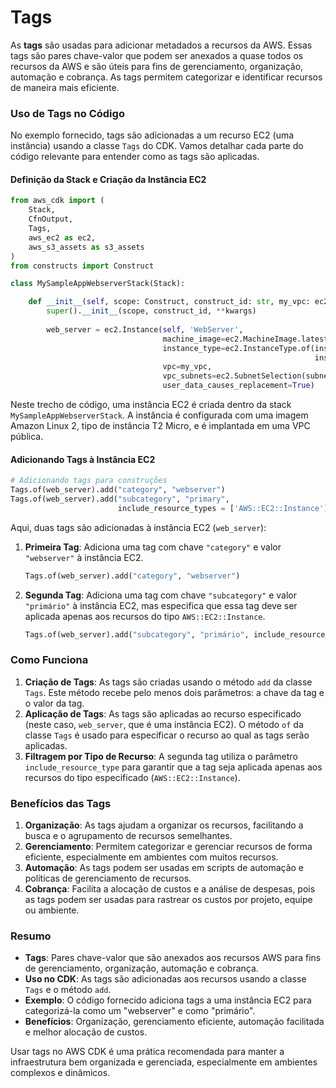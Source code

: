 # Tags
As **tags** são usadas para adicionar metadados a recursos da AWS. Essas tags são pares chave-valor que podem ser anexados a quase todos os recursos da AWS e são úteis para fins de gerenciamento, organização, automação e cobrança. As tags permitem categorizar e identificar recursos de maneira mais eficiente.

### Uso de Tags no Código

No exemplo fornecido, tags são adicionadas a um recurso EC2 (uma instância) usando a classe `Tags` do CDK. Vamos detalhar cada parte do código relevante para entender como as tags são aplicadas.

#### Definição da Stack e Criação da Instância EC2

```python
from aws_cdk import (
    Stack,
    CfnOutput,
    Tags,
    aws_ec2 as ec2,
    aws_s3_assets as s3_assets
)
from constructs import Construct

class MySampleAppWebserverStack(Stack):

    def __init__(self, scope: Construct, construct_id: str, my_vpc: ec2.Vpc, **kwargs) -> None:
        super().__init__(scope, construct_id, **kwargs)
        
        web_server = ec2.Instance(self, 'WebServer',
                                  machine_image=ec2.MachineImage.latest_amazon_linux2(),
                                  instance_type=ec2.InstanceType.of(instance_class=ec2.InstanceClass.T2,
                                                                    instance_size=ec2.InstanceSize.MICRO),
                                  vpc=my_vpc,
                                  vpc_subnets=ec2.SubnetSelection(subnet_type=ec2.SubnetType.PUBLIC),
                                  user_data_causes_replacement=True)
```

Neste trecho de código, uma instância EC2 é criada dentro da stack `MySampleAppWebserverStack`. A instância é configurada com uma imagem Amazon Linux 2, tipo de instância T2 Micro, e é implantada em uma VPC pública.

#### Adicionando Tags à Instância EC2

```python
# Adicionando tags para construções
Tags.of(web_server).add("category", "webserver")
Tags.of(web_server).add("subcategory", "primary",
                        include_resource_types = ['AWS::EC2::Instance'])
```

Aqui, duas tags são adicionadas à instância EC2 (`web_server`):

1. **Primeira Tag**: Adiciona uma tag com chave `"category"` e valor `"webserver"` à instância EC2.
    ```python
    Tags.of(web_server).add("category", "webserver")
    ```

2. **Segunda Tag**: Adiciona uma tag com chave `"subcategory"` e valor `"primário"` à instância EC2, mas especifica que essa tag deve ser aplicada apenas aos recursos do tipo `AWS::EC2::Instance`.
    ```python
    Tags.of(web_server).add("subcategory", "primário", include_resource_types = ['AWS::EC2::Instance'])
    ```

### Como Funciona

1. **Criação de Tags**: As tags são criadas usando o método `add` da classe `Tags`. Este método recebe pelo menos dois parâmetros: a chave da tag e o valor da tag.
2. **Aplicação de Tags**: As tags são aplicadas ao recurso especificado (neste caso, `web_server`, que é uma instância EC2). O método `of` da classe `Tags` é usado para especificar o recurso ao qual as tags serão aplicadas.
3. **Filtragem por Tipo de Recurso**: A segunda tag utiliza o parâmetro `include_resource_type` para garantir que a tag seja aplicada apenas aos recursos do tipo especificado (`AWS::EC2::Instance`).

### Benefícios das Tags

1. **Organização**: As tags ajudam a organizar os recursos, facilitando a busca e o agrupamento de recursos semelhantes.
2. **Gerenciamento**: Permitem categorizar e gerenciar recursos de forma eficiente, especialmente em ambientes com muitos recursos.
3. **Automação**: As tags podem ser usadas em scripts de automação e políticas de gerenciamento de recursos.
4. **Cobrança**: Facilita a alocação de custos e a análise de despesas, pois as tags podem ser usadas para rastrear os custos por projeto, equipe ou ambiente.

### Resumo

- **Tags**: Pares chave-valor que são anexados aos recursos AWS para fins de gerenciamento, organização, automação e cobrança.
- **Uso no CDK**: As tags são adicionadas aos recursos usando a classe `Tags` e o método `add`.
- **Exemplo**: O código fornecido adiciona tags a uma instância EC2 para categorizá-la como um "webserver" e como "primário".
- **Benefícios**: Organização, gerenciamento eficiente, automação facilitada e melhor alocação de custos.

Usar tags no AWS CDK é uma prática recomendada para manter a infraestrutura bem organizada e gerenciada, especialmente em ambientes complexos e dinâmicos.